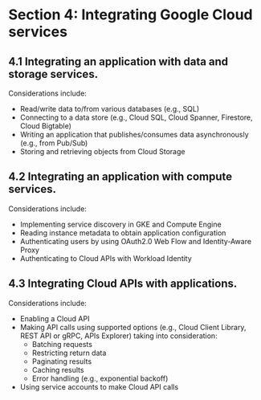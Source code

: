 # Section 4: Integrating Google Cloud services

## 4.1 Integrating an application with data and storage services.

Considerations include:

* Read/write data to/from various databases (e.g., SQL)
* Connecting to a data store (e.g., Cloud SQL, Cloud Spanner, Firestore, Cloud Bigtable)
* Writing an application that publishes/consumes data asynchronously (e.g., from Pub/Sub)
* Storing and retrieving objects from Cloud Storage

## 4.2 Integrating an application with compute services.

Considerations include:

* Implementing service discovery in GKE and Compute Engine
* Reading instance metadata to obtain application configuration
* Authenticating users by using OAuth2.0 Web Flow and Identity-Aware Proxy
* Authenticating to Cloud APIs with Workload Identity

## 4.3 Integrating Cloud APIs with applications.

Considerations include:

* Enabling a Cloud API
* Making API calls using supported options (e.g., Cloud Client Library, REST API or gRPC, APIs Explorer) taking into consideration:
   * Batching requests
   * Restricting return data
   * Paginating results
   * Caching results
   * Error handling (e.g., exponential backoff)
* Using service accounts to make Cloud API calls
